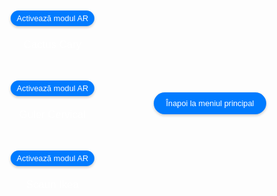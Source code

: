 <!DOCTYPE html>
<html lang="en">
<head>
  <meta charset="UTF-8">
  <meta name="viewport" content="width=device-width, initial-scale=1.0">
  <title>Modele AR Optimizate</title>
  <style>
    body {
      margin: 0;
      padding: 0;
      font-family: Arial, sans-serif;
      background-image: url('fundal2.jpg');
      background-size: cover;
      background-position: center;
      display: flex;
      justify-content: center;
      align-items: center;
      height: 100vh;
    }
    .model-container {
      display: flex;
      flex-direction: row;
      align-items: center;
      justify-content: center;
      flex-wrap: wrap;
      width: 100%;
      max-width: 400px;
    }
    .model-section {
      margin: 10px;
      text-align: center;
    }
    model-viewer {
      width: 170px;
      height: 170px;
      margin: 0 auto;
    }
    .ar-button, .back-link {
      display: inline-flex;
      align-items: center;
      justify-content: center;
      margin: 10px auto;
      padding: 5px 10px;
      font-size: 0.8rem;
      cursor: pointer;
      background-color: #007BFF;
      border: none;
      border-radius: 20px;
      color: white;
      box-shadow: 0 2px 4px rgba(0, 0, 0, 0.2);
      transition: background-color 0.3s, box-shadow 0.3s;
    }
    .ar-button:hover, .back-link:hover {
      background-color: #0056b3;
      box-shadow: 0 4px 8px rgba(0, 0, 0, 0.3);
    }
    p {
      margin-top: 10px;
      color: #FFFFFF;
      font-size: 1.2em;
    }
    .back-button {
      display: flex;
      justify-content: center;
      width: 100%;
      padding: 20px;
    }
    .back-link {
      text-decoration: none;
      color: white;
      padding: 10px 20px;
      border-radius: 20px;
    }
  </style>
</head>
<body>

<div class="model-container">
  <!-- Model 1: Cactus -->
  <div class="model-section">
    <model-viewer 
      src="cactus.glb" 
      ios-src="cactus.usdz" 
      ar 
      ar-modes="webxr scene-viewer quick-look" 
      camera-controls 
      auto-rotate 
      environment-image="neutral" 
      shadow-intensity="1"
      min-camera-orbit="auto 0deg 0deg" 
      max-camera-orbit="auto 80deg auto">
      <button slot="ar-button" class="ar-button">Activează modul AR</button>
    </model-viewer>
    <p>Cactus Cary</p>
  </div>
  <!-- Model 2: Guler -->
  <div class="model-section">
    <model-viewer 
      src="guler2.glb" 
      ios-src="guler2.usdz" 
      ar 
      ar-modes="webxr scene-viewer quick-look" 
      camera-controls 
      auto-rotate 
      environment-image="neutral" 
      shadow-intensity="1"
      min-camera-orbit="auto 0deg 0deg" 
      max-camera-orbit="auto 80deg auto">
      <button slot="ar-button" class="ar-button">Activează modul AR</button>
    </model-viewer>
    <p>Guler Cervical</p>
  </div>
  <!-- Model 3: Scaun -->
  <div class="model-section">
    <model-viewer 
      src="scaun.glb" 
      ios-src="scaun.usdz" 
      ar 
      ar-modes="webxr scene-viewer quick-look" 
      camera-controls 
      auto-rotate 
      environment-image="neutral" 
      shadow-intensity="1"
      min-camera-orbit="auto 0deg 0deg" 
      max-camera-orbit="auto 80deg auto">
      <button slot="ar-button" class="ar-button">Activează modul AR</button>
    </model-viewer>
    <p>Scaun Ikea</p>
  </div>
</div>

<div class="back-button">
  <a href="https://augmentedrealityweb.github.io/toate-produsele/" class="back-link">Înapoi la meniul principal</a>
</div>

<script type="module" src="https://unpkg.com/@google/model-viewer"></script>
</body>
</html>
